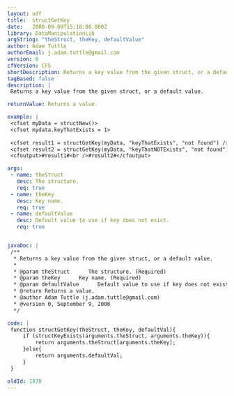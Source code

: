 ```yaml
---
layout: udf
title:  structGetKey
date:   2008-09-09T15:18:00.000Z
library: DataManipulationLib
argString: "theStruct, theKey, defaultValue"
author: Adam Tuttle
authorEmail: j.adam.tuttle@gmail.com
version: 0
cfVersion: CF5
shortDescription: Returns a key value from the given struct, or a default value.
tagBased: false
description: |
 Returns a key value from the given struct, or a default value.

returnValue: Returns a value.

example: |
 <cfset myData = structNew()>
 <cfset mydata.keyThatExists = 1>
 
 <cfset result1 = structGetKey(myData, "keyThatExists", "not found") /> <!--- this returns the value of myData.keyThatExists --->
 <cfset result2 = structGetKey(myData, "keyThatNOTExists", "not found") /> <!--- this returns "not found" --->
 <cfoutput>#result1#<br />#result2#</cfoutput>

args:
 - name: theStruct
   desc: The structure.
   req: true
 - name: theKey
   desc: Key name.
   req: true
 - name: defaultValue
   desc: Default value to use if key does not exist.
   req: true


javaDoc: |
 /**
  * Returns a key value from the given struct, or a default value.
  * 
  * @param theStruct      The structure. (Required)
  * @param theKey      Key name. (Required)
  * @param defaultValue      Default value to use if key does not exist. (Required)
  * @return Returns a value. 
  * @author Adam Tuttle (j.adam.tuttle@gmail.com) 
  * @version 0, September 9, 2008 
  */

code: |
 function structGetKey(theStruct, theKey, defaultVal){
     if (structKeyExists(arguments.theStruct, arguments.theKey)){
         return arguments.theStruct[arguments.theKey];
     }else{
         return arguments.defaultVal;
     }
 }

oldId: 1878
---
```


